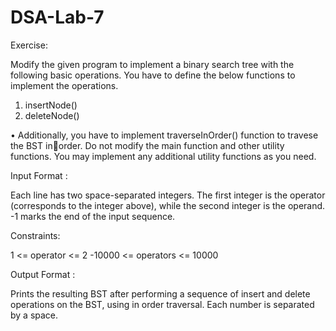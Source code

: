 # DSA-Lab-7

Exercise: 

Modify the given program to implement a binary search tree with the following basic operations. 
You have to define the below functions to implement the operations.
1. insertNode()
2. deleteNode()

• Additionally, you have to implement traverseInOrder() function to travese the BST inorder.
Do not modify the main function and other utility functions. You may implement any additional 
utility functions as you need.


Input Format :

Each line has two space-separated integers. The first integer is the operator (corresponds to the
integer above), while the second integer is the operand.
-1 marks the end of the input sequence.


Constraints:

1 <= operator <= 2
-10000 <= operators <= 10000


Output Format :

Prints the resulting BST after performing a sequence of insert and delete operations on the BST, 
using in order traversal. Each number is separated by a space.
